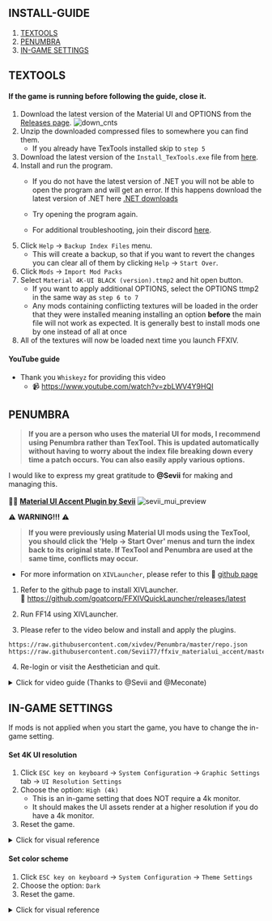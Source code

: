 ## INSTALL-GUIDE
1. [TEXTOOLS](#textools)
2. [PENUMBRA](#penumbra)
3. [IN-GAME SETTINGS](#in-game-settings)

## TEXTOOLS
#### If the game is running before following the guide, close it.
1. Download the latest version of the Material UI and OPTIONS from the [Releases page](https://github.com/skotlex/ffxiv-material-ui/releases/latest).
![down_cnts](ModPacks/Resources/Preview/down_cnts.png)
2. Unzip the downloaded compressed files to somewhere you can find them.  
    - If you already have TexTools installed skip to `step 5`
3. Download the latest version of the `Install_TexTools.exe` file from [here](https://github.com/TexTools/FFXIV_TexTools_UI/releases/latest).
4. Install and run the program.
    - If you do not have the latest version of .NET you will not be able to open the program and will get an error. If this happens download the latest version of .NET here  [.NET downloads](https://dotnet.microsoft.com/download/dotnet/5.0/runtime)

    - Try opening the program again.
    - For additional troubleshooting, join their discord [here](https://discord.gg/ffxivtextools).
5. Click `Help` → `Backup Index Files` menu.
    - This will create a backup, so that if you want to revert the changes you can clear all of them by clicking `Help` → `Start Over`.
6. Click `Mods` → `Import Mod Packs`
7. Select `Material 4K-UI BLACK (version).ttmp2` and hit open button.
    - If you want to apply additional OPTIONS, select the OPTIONS ttmp2 in the same way as `step 6 to 7`
    - Any mods containing conflicting textures will be loaded in the order that they were installed meaning installing an option __before__ the main file will not work as expected. It is generally best to install mods one by one instead of all at once
8. All of the textures will now be loaded next time you launch FFXIV.

#### YouTube guide
- Thank you `Whiskeyz` for providing this video
  - 📹 https://www.youtube.com/watch?v=zbLWV4Y9HQI

## PENUMBRA
>**If you are a person who uses the material UI for mods, I recommend using Penumbra rather than TexTool. This is updated automatically without having to worry about the index file breaking down every time a patch occurs. You can also easily apply various options.**

I would like to express my great gratitude to __@Sevii__ for making and managing this.\
\
📌🔗 **[Material UI Accent Plugin by Sevii](https://github.com/Sevii77/ffxiv_materialui_accent)**
![sevii_mui_preview](https://user-images.githubusercontent.com/31692408/146949022-9e13d6b8-b4f6-44aa-bebb-365db16e7d25.png)

⚠️ **WARNING!!!** ⚠️
>**If you were previously using Material UI mods using the TexTool, you should click the 'Help → Start Over' menus and turn the index back to its original state. If TexTool and Penumbra are used at the same time, conflicts may occur.**

- For more information on `XIVLauncher`, please refer to this 🔗 [github page](https://goatcorp.github.io/faq/)

1. Refer to the github page to install XIVLauncher.\
🔗 https://github.com/goatcorp/FFXIVQuickLauncher/releases/latest

2. Run FF14 using XIVLauncher.

3. Please refer to the video below and install and apply the plugins.
```
https://raw.githubusercontent.com/xivdev/Penumbra/master/repo.json
https://raw.githubusercontent.com/Sevii77/ffxiv_materialui_accent/master/repo.json
```

4. Re-login or visit the Aesthetician and quit.

<details><summary>Click for video guide (Thanks to @Sevii and @Meconate)</summary>

https://user-images.githubusercontent.com/31692408/146950911-2d721e43-42a0-4466-b556-8796a61c4c93.mp4

</details>

## IN-GAME SETTINGS
If mods is not applied when you start the game, you have to change the in-game setting.
#### Set 4K UI resolution
1. Click `ESC key on keyboard` → `System Configuration` → `Graphic Settings` tab → `UI Resolution Settings`
2. Choose the option: `High (4k)`
    - This is an in-game setting that does NOT require a 4k monitor.
    - It should makes the UI assets render at a higher resolution if you do have a 4k monitor.
3. Reset the game.

<details><summary>Click for visual reference</summary>

![guide1](ModPacks/Resources/Preview/guide1.png)

</details>

#### Set color scheme
1. Click `ESC key on keyboard` → `System Configuration` → `Theme Settings`
2. Choose the option: `Dark`
3. Reset the game.

<details>
<summary>Click for visual reference</summary>

![guide2](ModPacks/Resources/Preview/guide2.png)

</details>
